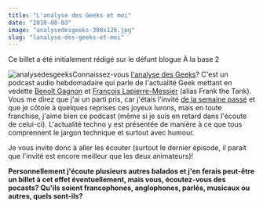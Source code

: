 ```yaml
---
title: "L'analyse des Geeks et moi"
date: "2010-08-03"
image: "analysedesgeeks-300x126.jpg"
slug: "lanalyse-des-geeks-et-moi"
---
```


Ce billet a été initialement rédigé sur le défunt blogue À la base 2

![](images/analysedesgeeks-300x126.jpg "analysedesgeeks")Connaissez-vous [l'analyse des Geeks](https://www.analysedugeek.com/ "Site Web de l'Analyse des Geeks")? C'est un podcast audio hebdomadaire qui parle de l'actualité Geek mettant en vedette [Benoît Gagnon](https://twitter.com/BenLeGeek "Compte Twitter de Benoît Gagnon") et [François Lapierre-Messier](https://twitter.com/FTTank "Compte Twitter de François Lapierre-Messier") (alias Frank the Tank). Vous me direz que j'ai un parti pris, car j'étais l'invité [de la semaine passé](https://www.analysedugeek.com/2010/08/02/lanalyse-des-geeks-episode-12/ "Épisode 12 de l'Analyse des Geeks") et que je côtoie à quelques reprises ces joyeux lurons, mais en toute franchise, j'aime bien ce podcast (même si je suis en retard dans l'écoute de celui-ci). L'actualité techno y est présentée de manière à ce que tous comprennent le jargon technique et surtout avec humour.

Je vous invite donc à aller les écouter (surtout le dernier épisode, il parait que l'invité est encore meilleur que les deux animateurs)!

**Personnellement j'écoute plusieurs autres balados et j'en ferais peut-être un billet à cet effet éventuellement, mais vous, écoutez-vous des pocasts? Qu'ils soient francophones, anglophones, parlés, musicaux ou autres, quels sont-ils?**
